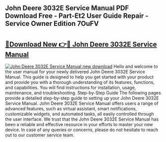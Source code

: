## John Deere 3032E Service Manual PDF Download Free - Part-Et2 User Guide Repair - Service Owner Edition 7OuFV

# <h2><a href="http://bc92292.oget.top/?id=John+Deere+3032E+Service+Manual">🔗Download New 👉🔴 John Deere 3032E Service Manual</a></h2>

[![John Deere 3032E Service Manual new download](https://i.imgur.com/5g1atiW.png)](http://bc92292.oget.top/?id=John+Deere+3032E+Service+Manual)
Hello and welcome to the user manual for your newly delivered John Deere 3032E Service Manual. This guide is designed to help you get started with your product and provide you with a thorough understanding of its features, functions, and capabilities. You will find instructions for installation, usage, maintenance, and troubleshooting. Step-by-Step Guide The following pages provide a detailed step-by-step guide to setting up your John Deere 3032E Service Manual. John Deere 3032E Service Manual offers users a range of advanced features, such as virtual assistant, smart notifications, customizable widgets, and automated tasks, all easily controlled through the user interface. We trust that the John Deere 3032E Service Manual has been a reliable and effective resource in your efforts to master your new device. In case of any queries or concerns, please do not hesitate to reach out to our customer service team.
